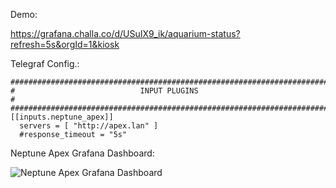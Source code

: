 Demo:

https://grafana.challa.co/d/USuIX9_ik/aquarium-status?refresh=5s&orgId=1&kiosk

Telegraf Config.:


    ###############################################################################
    #                            INPUT PLUGINS                                    #
    ###############################################################################
    [[inputs.neptune_apex]]
      servers = [ "http://apex.lan" ]
      #response_timeout = "5s"

Neptune Apex Grafana Dashboard:

![Neptune Apex Grafana Dashboard](https://i.imgur.com/YGdCHna.png)
